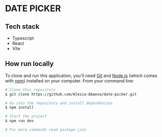 # DATE PICKER

## Tech stack

- Typescript
- React
- Vite

## How run locally

To clone and run this application, you'll need [Git](https://git-scm.com) and [Node.js](https://nodejs.org/en/download/) (which comes with [npm](http://npmjs.com)) installed on your computer. From your command line:

```bash
# Clone this repository
$ git clone https://github.com/Alesia-Abaeva/date-picker.git

# Go into the repository and install dependencies
$ npm install

# Start the project
$ npm run dev

# For more commands read package.json
```
